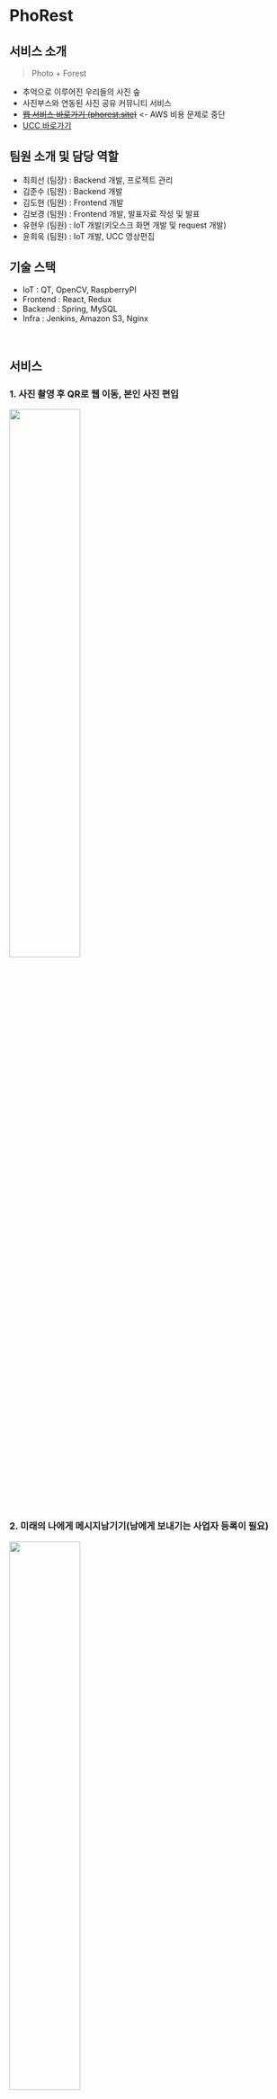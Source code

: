 # PhoRest
## 서비스 소개
> Photo + Forest
- 추억으로 이루어진 우리들의 사진 숲    
- 사진부스와 연동된 사진 공유 커뮤니티 서비스
- [~~웹 서비스 바로가기 (phorest.site)~~](https://phorest.site/) <- AWS 비용 문제로 중단
- [UCC 바로가기](https://www.youtube.com/watch?v=T5nlquI3nuw&list=LL&index=9&t=1s)

## 팀원 소개 및 담당 역할
- 최희선 (팀장) : Backend 개발, 프로젝트 관리
- 김준수 (팀원) : Backend 개발
- 김도현 (팀원) : Frontend 개발
- 김보경 (팀원) : Frontend 개발, 발표자료 작성 및 발표
- 유현우 (팀원) : IoT 개발(키오스크 화면 개발 및 request 개발)
- 윤희욱 (팀원) : IoT 개발, UCC 영상편집

## 기술 스택
- IoT : QT, OpenCV, RaspberryPI
- Frontend : React, Redux
- Backend : Spring, MySQL
- Infra : Jenkins, Amazon S3, Nginx

<br>

## 서비스

### 1. 사진 촬영 후 QR로 웹 이동, 본인 사진 편입

<img src="Readme.assets/qr.gif" width="50%" >

### 2. 미래의 나에게 메시지남기기(남에게 보내기는 사업자 등록이 필요)

<img src="Readme.assets/미래로의_메시지.gif" width="50%" >

### 3. 사진 공개 비공개

<img src="Readme.assets/공개_비공개.gif" width="50%" >

### 4. 프레임 생성

<img src="Readme.assets/프레임생성.gif" width="50%" >

### 5. AR기능

<img src="Readme.assets/ar.gif" width="50%" >



<br>

## DETAIL

### 0. Conventions

- **git commit message**

  > type: Subject 형태로 작성하기

  type

  - feat: A new feature
  - fix: A bug fix
  - docs: Changes to documentation
  - style: Formatting, missing semi colons, etc; no code change
  - refector: Refactoring production code
  - test: Adding tests, refactoring test; no production code change
  - chore: Updating build tasks, package manager configs, etc; no production code change

  Subject

  - 50자를 넘기지 말 것
  - 대문자로 시작하며 마침표는 적지 않을 것
  - 명령조로 말할것. 예를들면 changed, changes 가 아닌 change

- **GitLab branch 전략**

  - master : 제품으로 출시될 수 있는 브렌치. 최선의 상태 유지
  - study : 프로젝트 기간동안 공부한 내용을 각자 정리하는 브렌치
  - dev : 개발과정에서 fe/be/iot의 코드를 모아 빌드하여 테스트 하는 브렌치
    - feature/(fe, be, iot)/기능명 : 해당 기능 구현을 진행할 때 사용하는 브렌치
  - hotfix : master의 문제를 해결하기 위한 브렌치

- **Jira**

  이슈생성

  - 월요일에 주 단위 스프린트 이슈들을 생성
  - 일주일에 40시간 이상 이슈 생성 및 처리

  이슈 완료

  - 하나의 티켓은 되도록 하나의 커밋으로 처리

- **Style Guide**

  FE

  - var대신 const, let 사용하기
  - 가능한 Arrow Function으로 함수식 작성
  - 변수명 : file_scope 상수는 UPPER_SNAKE_CASE, 그 외엔 camelCase. Boolean변수는 앞에 is 붙이기.
  - 클래스(생성자)명 : 파스칼 케이스를 이용한다. PascalCase
  - 클래스(HTML)명 : 케밥 케이스를 이용한다. kebal-case

  BE

  - 변수명, 인스턴스명: camelCase
  - 상수 변수명(static final): 대문자, 띄어쓰기는 _ 사용
  - 클래스명, 생성자명: PascalCase
  - 함수명: camelCase(동사 + 명사로 구성)
  - Mysql table, column name: snake_case
  - photogroup 은 한단어로 표기하기

<br>

### 1. Planning & Design

- 아이디어 기능 정리

![image-20220819010046040](Readme.assets/image-20220819010046040.png)

- 와이어 프레임

![image-20220819010403934](Readme.assets/image-20220819010403934.png)

![image-20220819010451916](Readme.assets/image-20220819010451916.png)

- ERD

![PhoRest](Readme.assets/PhoRest.png)

- API

![image-20220819023713164](Readme.assets/image-20220819023713164.png)

![image-20220819023727488](Readme.assets/image-20220819023727488.png)

![image-20220819023746424](Readme.assets/image-20220819023746424.png)

![image-20220819023800792](Readme.assets/image-20220819023800792.png)

![image-20220819023818312](Readme.assets/image-20220819023818312.png)

- 아키텍처

![KakaoTalk_20220818_202831132](Readme.assets/KakaoTalk_20220818_202831132.png)

<br>

### 2. Development & Test

- FE Directory: pages에서 component 들을 활용하여 페이지 구성, store에서 redux 관리, api에서 request functions 관리

```
├─public
│      favicon.ico
│      index.html
│      manifest.json
│      robots.txt
│
└─src
    │  App.css
    │  App.js
    │  App.test.js
    │  index.css
    │  index.js
    │  reportWebVitals.js
    │  setupTests.js
    │
    ├─api
    │      api.js
    │      community.js
    │      mypage.js
    │      s3.js
    │      user.js
    │
    ├─assets
    │  │  defaultProfile.png
    │  │  img404.png
    │  │  logo.png
    │  │
    │  └─UI
    │          add.png
    │          back.png
    │          ...
    │
    ├─components
    │  ├─Community
    │  │      Comments.css
    │  │      Comments.js
    │  │      CommentsEdit.js
    │  │      CommentsList.js
    │  │      CommentsNew.js
    │  │      CommunityCarousel.css
    │  │      CommunityCarousel.js
    │  │      CommunityListFrame.css
    │  │      CommunityListFrame.js
    │  │      CommunityListPhoto.css
    │  │      CommunityListPhoto.js
    │  │      SharePost.css
    │  │      SharePost.js
    │  │
    │  ├─Layout
    │  │      Footer.css
    │  │      Footer.js
    │  │      Header.css
    │  │      Header.js
    │  │      Layout.css
    │  │      Layout.js
    │  │
    │  ├─MyPage
    │  │      ActivityTabs.css
    │  │      ActivityTabs.js
    │  │      FollowerList.js
    │  │      FollowingList.js
    │  │      MyGallery.js
    │  │      MypageProfile.css
    │  │      MypageProfile.js
    │  │      Search.js
    │  │
    │  ├─ScrollCalendar
    │  │      Calendar.css
    │  │      Calender.js
    │  │      ScrollCalendar.css
    │  │      ScrollCalendar.js
    │  │
    │  ├─User
    │  │      Profile.css
    │  │      Profile.js
    │  │
    │  └─Utils
    │          FloatingBtn.js
    │          ImageEdit.js
    │          ModalBasic.js
    │          ModalConfirm.js
    │          MsgEdit.js
    │          Pagination.js
    │
    ├─pages
    │      Ar.js
    │      Community.css
    │      Community.js
    │      Download.css
    │      Download.js
    │      FrameEdit.css
    │      FrameEdit.js
    │      Kakao.css
    │      Kakao.js
    │      Login.css
    │      Login.js
    │      Main.css
    │      Main.js
    │      MyPage.css
    │      Mypage.js
    │      NotFound404.css
    │      NotFound404.js
    │      ProfileDelete.js
    │      ProfileEdit.css
    │      ProfileEdit.js
    │      ProfileEditPw.js
    │      Signup.js
    │
    └─store
        │  store.js
        │
        └─modules
                community.js
                mypage.js
                user.js
```

- Jenkins: gitlab dev branch에 merge(or push)시 자동 재빌드

- Jira: 주단위로 월요일날 회의를 통해 이슈를 만들고 그 주 금요일 혹은 일요일까지 대부분 완료

![image-20220819022626832](Readme.assets/image-20220819022626832.png)

<br>

### 3. Opperation

- 약 이틀간 사진부스 사용자를 받고 웹 이용자를 hotjar, google analytics를 통해 확인.
- 다행히? 접수받은 불편사항이 없었다.

![KakaoTalk_20220818_202924101](Readme.assets/KakaoTalk_20220818_202924101.png)

<br>

### 4. ETC

[개발일지](./study/김도현/공통프로젝트_개발일지.md)

![KakaoTalk_20220905_184150345](Readme.assets/KakaoTalk_20220905_184150345.jpg)

